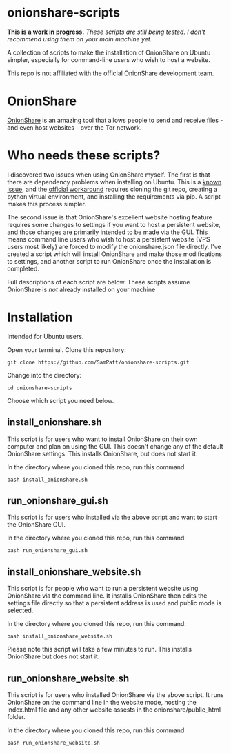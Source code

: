 # onionshare-scripts

**This is a work in progress.** _These scripts are still being tested. I don't recommend using them on your main machine yet._

A collection of scripts to make the installation of OnionShare on Ubuntu simpler, especially for command-line users who wish to host a website.

This repo is not affiliated with the official OnionShare development team.

# OnionShare

[OnionShare](https://github.com/micahflee/onionshare) is an amazing tool that allows people to send and receive files - and even host websites - over the Tor network.

# Who needs these scripts?

I discovered two issues when using OnionShare myself. The first is that there are dependency problems when installing on Ubuntu. This is a [known issue](https://github.com/micahflee/onionshare/issues/1052), and the [official workaround](https://github.com/micahflee/onionshare/wiki/How-Do-I-Install-Onionshare#problem-installing-due-to-python3-flask-httpauth-package-dependency) requires cloning the git repo, creating a python virtual environment, and installing the requirements via pip. A script makes this process simpler.

The second issue is that OnionShare's excellent website hosting feature requires some changes to settings if you want to host a persistent website, and those changes are primarily intended to be made via the GUI. This means command line users who wish to host a persistent website (VPS users most likely) are forced to modify the onionshare.json file directly. I've created a script which will install OnionShare and make those modifications to settings, and another script to run OnionShare once the installation is completed.

Full descriptions of each script are below. These scripts assume OnionShare is _not_ already installed on your machine

# Installation

Intended for Ubuntu users. 

Open your terminal. Clone this repository:

`git clone https://github.com/SamPatt/onionshare-scripts.git`

Change into the directory:

`cd onionshare-scripts`

Choose which script you need below.

## install_onionshare.sh

This script is for users who want to install OnionShare on their own computer and plan on using the GUI. This doesn't change any of the default OnionShare settings. This installs OnionShare, but does not start it.

In the directory where you cloned this repo, run this command:

`bash install_onionshare.sh`

## run_onionshare_gui.sh

This script is for users who installed via the above script and want to start the OnionShare GUI.

In the directory where you cloned this repo, run this command:

`bash run_onionshare_gui.sh`

## install_onionshare_website.sh

This script is for people who want to run a persistent website using OnionShare via the command line. It installs OnionShare then edits the settings file directly so that a persistent address is used and public mode is selected.

In the directory where you cloned this repo, run this command:

`bash install_onionshare_website.sh`

Please note this script will take a few minutes to run. This installs OnionShare but does not start it.

## run_onionshare_website.sh

This script is for users who installed OnionShare via the above script. It runs OnionShare on the command line in the website mode, hosting the index.html file and any other website assests in the onionshare/public_html folder.

In the directory where you cloned this repo, run this command:

`bash run_onionshare_website.sh`
